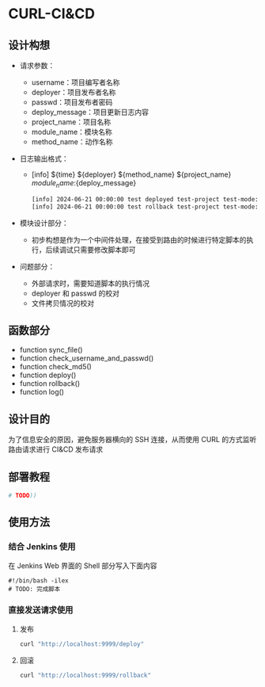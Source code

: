# CURL-CI&CD

## 设计构想

- 请求参数：
  - username：项目编写者名称
  - deployer：项目发布者名称
  - passwd：项目发布者密码
  - deploy_message：项目更新日志内容
  - project_name：项目名称
  - module_name：模块名称
  - method_name：动作名称

- 日志输出格式：
  - [info] ${time} ${deployer} ${method_name} ${project_name} ${module_name}:${deploy_message}
    ```bash
    [info] 2024-06-21 00:00:00 test deployed test-project test-mode:test deployed
    [info] 2024-06-21 00:00:00 test rollback test-project test-mode:test rollback
    ```

- 模块设计部分：
  - 初步构想是作为一个中间件处理，在接受到路由的时候进行特定脚本的执行，后续调试只需要修改脚本即可

- 问题部分：
  - 外部请求时，需要知道脚本的执行情况
  - deployer 和 passwd 的校对
  - 文件拷贝情况的校对

## 函数部分

- function sync_file()
- function check_username_and_passwd()
- function check_md5()
- function deploy()
- function rollback()
- function log()

## 设计目的

为了信息安全的原因，避免服务器横向的 SSH 连接，从而使用 CURL 的方式监听路由请求进行 CI&CD 发布请求

## 部署教程

```bash
# TODO))
```

## 使用方法

### 结合 Jenkins 使用

在 Jenkins Web 界面的 Shell 部分写入下面内容

```shell
#!/bin/bash -ilex
# TODO: 完成脚本
```

### 直接发送请求使用

1. 发布
    ```bash
    curl "http://localhost:9999/deploy"
    ```
2. 回滚
    ```bash
    curl "http://localhost:9999/rollback"
    ```
